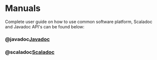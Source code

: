 # Manuals

Complete user guide on how to use common software platform, Scaladoc and Javadoc API's can be found below:

### @javadoc[Javadoc](.index)
### @scaladoc[Scaladoc](index)
